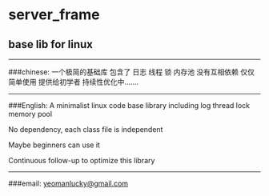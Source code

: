 # server_frame
 base lib for linux
 ----
 ---
 ###chinese:
  一个极简的基础库 包含了 日志 线程 锁 内存池
  没有互相依赖 仅仅简单使用
  提供给初学者
  持续性优化中.......
  
  
  
  ---
 ###English:
  A minimalist linux code base library including log thread lock memory pool

  No dependency, each class file is independent

  Maybe beginners can use it
  
  
  Continuous follow-up to optimize this library
 
 ---
 ###email: yeomanlucky@gmail.com
